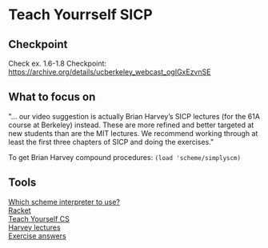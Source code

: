 # Teach Yourrself SICP

## Checkpoint

Check ex. 1.6-1.8
Checkpoint: https://archive.org/details/ucberkeley_webcast_ogIGxEzvnSE

## What to focus on

"... our video suggestion is actually Brian Harvey’s SICP lectures (for the 61A course at Berkeley) instead. These are more refined and better targeted at new students than are the MIT lectures.
We recommend working through at least the first three chapters of SICP and doing the exercises."

To get Brian Harvey compound procedures: `(load 'scheme/simplyscm)`

## Tools

[Which scheme interpreter to use?](https://stackoverflow.com/questions/260685/what-is-the-best-scheme-implementation-for-working-through-sicp#:~:text=Use%20MIT%20Scheme.,Interpretation%20of%20Computer%20Programs%20course.)  
[Racket](https://racket-lang.org/)  
[Teach Yourself CS](https://teachyourselfcs.com/#programming)  
[Harvey lectures](https://archive.org/details/ucberkeley-webcast-PL3E89002AA9B9879E?sort=titleSorter)  
[Exercise answers](http://community.schemewiki.org/?SICP-Solutions)

